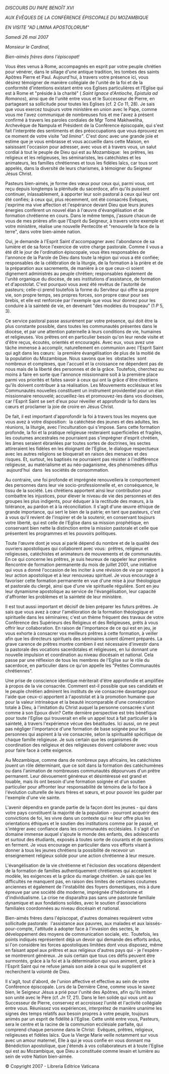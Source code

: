 *DISCOURS DU PAPE BENOÎT XVI*

*AUX ÉVÊQUES DE LA CONFÉRENCE ÉPISCOPALE DU MOZAMBIQUE*

*EN VISITE "AD LIMINA APOSTOLORUM"*

*Samedi 26 mai 2007*

*Monsieur le Cardinal,*

*Bien-aimés frères dans l'épiscopat!*

Vous êtes venus à Rome, accompagnés en esprit par votre peuple chrétien pour vénérer, dans le sillage d'une antique tradition, les tombes des saints Apôtres Pierre et Paul. Aujourd'hui, à travers votre présence ici, vous désirez témoigner de manière collégiale de l'unité de la foi et de la conformité d'intentions existant entre vos Eglises particulières et l'Eglise qui est à Rome et "préside à la charité" ( *Saint Ignace d'Antioche, Epistula ad Romanos*), ainsi que de l'unité entre vous et le Successeur de Pierre, en partageant sa sollicitude pour toutes les Eglises (cf. 2 *Co* 11, 28). Je sais que vous exercez toujours votre ministère en union avec le Pape, comme vous me l'avez communiqué de nombreuses fois et me l'avez à présent confirmé à travers les paroles cordiales de Mgr Tomé Makhweliha, Archevêque de Nampula et Président de la Conférence épiscopale, qui s'est fait l'interprète des sentiments et des préoccupations que vous éprouvez en ce moment de votre visite *"ad limina"*. C'est donc avec une grande joie et estime que je vous embrasse et vous accueille dans cette Maison, en saisissant l'occasion pour adresser, avec vous et à travers vous, un salut cordial à tout le peuple de Dieu qui est au Mozambique:  les prêtres, les religieux et les religieuses, les séminaristes, les catéchistes et les animateurs, les familles chrétiennes et tous les fidèles laïcs, car tous sont appelés, dans la diversité de leurs charismes, à témoigner du Seigneur Jésus Christ.

Pasteurs bien-aimés, je forme des vœux pour ceux qui, parmi vous, ont reçu depuis longtemps la plénitude du sacerdoce, afin qu'ils puissent continuer, inlassablement, à apporter leur soin pastoral à ceux qui leur ont été confiés; à ceux qui, plus récemment, ont été consacrés Evêques, j'exprime ma vive affection et l'espérance devant Dieu que leurs jeunes énergies confèrent un nouvel élan à l'œuvre d'évangélisation et de formation chrétienne en cours. Dans le même temps, j'assure chacun de vous de mes prières afin que l'Esprit du Seigneur, à travers votre exemple et votre ministère, réalise une nouvelle Pentecôte et "renouvelle la face de la terre", dans votre bien-aimée nation.

Oui, je demande à l'Esprit Saint d'accompagner avec l'abondance de sa lumière et de sa force l'exercice de votre charge pastorale. Comme il vous a été dit le jour de l'ordination épiscopale, vous êtes responsables de l'annonce de la Parole de Dieu dans toute la région qui vous a été confiée; responsables de la célébration de la liturgie, de la formation à la prière et de la préparation aux sacrements, de manière à ce que ceux-ci soient dignement administrés au peuple chrétien; responsables également de l'unité organique du diocèse, de ses institutions d'assistance, de formation et d'apostolat. C'est pourquoi vous avez été revêtus de l'autorité de pasteurs; celle-ci prend toutefois la forme du Serviteur qui offre sa propre vie, son propre temps, ses propres forces, son propre cœur pour ses brebis, et elle est renforcée par l'exemple que vous leur donnez pour les conduire à la sainteté de vie, en devenant "des modèles du troupeau" (1 *P* 5, 3).

Ce service pastoral passe assurément par votre présence, qui doit être la plus constante possible, dans toutes les communautés présentes dans le diocèse, et par une attention paternelle à leurs conditions de vie, humaines et religieuses. Vos prêtres ont en particulier besoin qu'on leur rende visite et d'être reçus, écoutés, orientés et encouragés. Avec eux, vous avez une tâche immense à accomplir, naturellement en communion avec l'Esprit Saint qui agit dans les cœurs:  la première évangélisation de plus de la moitié de la population du Mozambique. Nous savons que les  obstacles  sont nombreux et complexes, que l'accueil et la croissance ne dépendent pas de nous mais de la liberté des personnes et de la grâce. Toutefois, cherchez au moins à faire en sorte que l'annonce missionnaire soit à la première place parmi vos priorités et faites savoir à ceux qui ont la grâce d'être chrétiens qu'ils doivent contribuer à sa réalisation. Les Mouvements ecclésiaux et les Communautés nouvelles constituent un instrument providentiel pour un élan missionnaire renouvelé; accueillez-les et promouvez-les dans vos diocèses, car l'Esprit Saint se sert d'eux pour réveiller et approfondir la foi dans les cœurs et proclamer la joie de croire en Jésus Christ.

De fait, il est important d'approfondir la foi à travers tous les moyens que vous avez à votre disposition:  la catéchèse des jeunes et des adultes, les réunions, la liturgie, avec l'inculturation qui s'impose. Sans cette formation profonde, la foi et la pratique religieuse resteraient superficielles et fragiles, les coutumes ancestrales ne pourraient pas s'imprégner d'esprit chrétien, les âmes seraient ébranlées par toutes sortes de doctrines, les sectes attireraient les fidèles en les éloignant de l'Eglise, le dialogue respectueux avec les autres religions se bloquerait en raison des menaces et des risques. Et, surtout, les baptisés ne pourraient pas résister à l'indifférence religieuse, au matérialisme et au néo-paganisme, des phénomènes diffus  aujourd'hui  dans  les sociétés de consommation.

Au contraire, une foi profonde et imprégnée renouvellera le comportement des personnes dans leur vie socio-professionnelle et, en conséquence, le tissu de la société. Les chrétiens apportent ainsi leur contribution pour combattre les injustices, pour élever le niveau de vie des personnes et des groupes les plus indigents, pour éduquer à la rectitude des mœurs, à la tolérance, au pardon et à la réconciliation. Il s'agit d'une œuvre éthique de grande importance, qui sert le bien de la patrie; en tant que pasteurs, c'est à vous qu'il revient de l'inspirer et de la soutenir, en conservant toujours votre liberté, qui est celle de l'Eglise dans sa mission prophétique, en conservant bien nette la distinction entre la mission pastorale et celle que présentent les programmes et les pouvoirs politiques.

Toute l'œuvre dont je vous ai parlé dépend du nombre et de la qualité des ouvriers apostoliques qui collaborent avec vous:  prêtres, religieux et religieuses, catéchistes et animateurs de mouvements et de communautés. En ce qui concerne les prêtres, je suis heureux de rappeler leur première Rencontre de formation permanente du mois de juillet 2001, une initiative qui vous a donné l'occasion de les inciter à une révision de vie par rapport à leur action apostolique et à leur renouveau spirituel. Je vous encourage à favoriser cette formation permanente en vue d'une mise à jour théologique et pastorale du clergé, ainsi que d'une vie spirituelle régulière. Sont en jeu leur dynamisme apostolique au service de l'évangélisation, leur capacité d'affronter les problèmes et la sainteté de leur ministère.

Il est tout aussi important et décisif de bien préparer les futurs prêtres. Je sais que vous avez à cœur l'amélioration de la formation théologique et spirituelle dans les séminaires; c'est un thème fréquent des travaux de votre Conférence des Supérieurs des Religieux et des Religieuses, prêts à vous offrir leur collaboration. En raison de l'importance de ce qui est en jeu, je vous exhorte à consacrer vos meilleurs prêtres à cette formation, à veiller afin que les directeurs spirituels des séminaires soient dûment préparés. La grave carence de prêtres montre combien il est nécessaire d'investir dans la pastorale des vocations sacerdotales et religieuses, en lui donnant une nouvelle impulsion et coordination au niveau diocésain et national. Cela passe par une réflexion de tous les membres de l'Eglise sur le rôle du sacerdoce, en particulier dans ce qu'on appelle les "Petites Communautés chrétiennes".

Une prise de conscience identique mériterait d'être approfondie et amplifiée à propos de la vie consacrée. Comment est-il possible que ses candidats et le peuple chrétien admirent les instituts de vie consacrée davantage pour l'aide que ceux-ci apportent à l'apostolat et à la promotion humaine que pour la valeur intrinsèque et la beauté incomparable d'une consécration totale à Dieu, à l'imitation du Christ auquel la personne consacrée s'unit comme à son Epoux divin? Cette dernière perspective est très bénéfique pour toute l'Eglise qui trouverait en elle un appel tout à fait particulier à la sainteté, à travers l'expérience vécue des béatitudes. Ici aussi, on ne peut pas négliger l'importance d'une formation de base soignée pour les personnes qui aspirent à la vie consacrée, selon la spiritualité spécifique de chaque famille religieuse. Je suis certain que les organismes de coordination des religieux et des religieuses doivent collaborer avec vous pour faire face à cette exigence.

Au Mozambique, comme dans de nombreux pays africains, les catéchistes jouent un rôle déterminant, que ce soit dans la formation des catéchumènes ou dans l'animation de nombreuses communautés dépourvues d'un prêtre permanent. Leur dévouement généreux et désintéressé est grand et louable, mais ils ont besoin d'une formation soignée et d'un soutien particulier pour affronter leur responsabilité de témoins de la foi face à l'évolution culturelle de leurs frères et sœurs, et pour pouvoir les guider par l'exemple d'une vie sainte.

L'avenir dépendra en grande partie de la façon dont les jeunes - qui dans votre pays constituent la majorité de la population - pourront acquérir des convictions de foi, les vivre dans un contexte qui ne leur offre plus les orientations éthiques et le soutien des institutions comme par le passé, et s'intégrer avec confiance dans les communautés ecclésiales. Il s'agit d'un domaine immense auquel s'ajoute le monde des enfants, des adolescents et surtout des étudiants, exposés à toutes sorte de courants et de questions en ferment. Je vous encourage en particulier dans vos efforts visant à donner à tous les jeunes chrétiens la possibilité de recevoir un enseignement religieux solide pour une action chrétienne à leur mesure.

L'évangélisation de la vie chrétienne et l'éclosion des vocations dépendent de la formation de familles authentiquement chrétiennes qui acceptent le modèle, les exigences et la grâce du mariage chrétien. Je sais que les difficultés ne manquent pas, en raison des limites de certaines coutumes anciennes et également de l'instabilité des foyers domestiques, mis à dure épreuve par une société dite moderne, imprégnée d'hédonisme et d'individualisme. La crise ne disparaîtra pas sans une pastorale familiale dynamique et aux fondations solides, avec le soutien d'associations familiales coordonnées au niveau diocésain et national.

Bien-aimés frères dans l'épiscopat, d'autres domaines requièrent votre sollicitude pastorale:  l'assistance aux pauvres, aux malades et aux laissés-pour-compte, l'attitude à adopter face à l'invasion des sectes, le développement des moyens de communication sociale, etc. Toutefois, les points indiqués représentent déjà un devoir qui demande des efforts ardus, si l'on considère les forces apostoliques limitées dont vous disposez, même en faisant appel aux prêtres et aux religieux d'autres pays qui - je l'espère - se montreront généreux. Je suis certain que tous ces défis peuvent être surmontés, grâce à la foi et à la détermination qui vous animent, grâce à l'Esprit Saint qui ne refuse jamais son aide à ceux qui le supplient et recherchent la volonté de Dieu.

Il s'agit, tout d'abord, de l'union affective et effective au sein de votre Conférence épiscopale. Lors de la Dernière Cène, comme vous le savez bien, le Seigneur Jésus a prié pour l'unité des Apôtres, afin qu'ils imitent son unité avec le Père (cf. *Jn* 17, 21). Dans le lien solide qui vous unit au Successeur de Pierre, conservez et accroissez l'unité et l'activité collégiale entre vous. Réunissez vos expériences, interprétez de manière unanime les signes des temps relatifs aux besoin propres à votre peuple, toujours animés par un esprit de fidélité à l'Eglise. Cette unité entre vous, Pasteurs, sera le centre et la racine de la communion ecclésiale parfaite, qui comprend chaque personne dans le Christ:  Evêques, prêtres, religieux, religieuses et fidèles laïcs. Que la Vierge Marie veille notamment sur vous avec un amour maternel, Elle à qui je vous confie en vous donnant ma Bénédiction apostolique, que j'étends à vos collaborateurs et à toute l'Eglise qui est au Mozambique, que Dieu a constituée comme levain et lumière au sein de votre Nation bien-aimée.

© Copyright 2007 - Libreria Editrice Vaticana